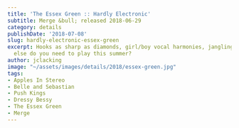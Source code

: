 ```yaml
---
title: 'The Essex Green :: Hardly Electronic'
subtitle: Merge &bull; released 2018-06-29
category: details
publishDate: '2018-07-08'
slug: hardly-electronic-essex-green
excerpt: Hooks as sharp as diamonds, girl/boy vocal harmonies, jangling guitars… what
  else do you need to play this summer?
author: jclacking
image: "~/assets/images/details/2018/essex-green.jpg"
tags:
- Apples In Stereo
- Belle and Sebastian
- Push Kings
- Dressy Bessy
- The Essex Green
- Merge
---
```


